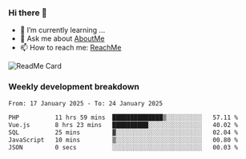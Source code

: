 ### Hi there 👋

- 🌱 I’m currently learning ...
- 💬 Ask me about [AboutMe](https://www.itzcy.com/about)
- 📫 How to reach me: [ReachMe](https://www.itzcy.com/about)

![ReadMe Card](https://github-readme-stats-ten-gilt.vercel.app/api?username=SuperChenYun&show_icons=true&title_color=fff&icon_color=79ff97&text_color=9f9f9f&bg_color=151515&hide_border=true)

### Weekly development breakdown
<!--START_SECTION:waka-->

```txt
From: 17 January 2025 - To: 24 January 2025

PHP          11 hrs 59 mins  ██████████████▒░░░░░░░░░░   57.11 %
Vue.js       8 hrs 23 mins   ██████████░░░░░░░░░░░░░░░   40.02 %
SQL          25 mins         ▓░░░░░░░░░░░░░░░░░░░░░░░░   02.04 %
JavaScript   10 mins         ▒░░░░░░░░░░░░░░░░░░░░░░░░   00.80 %
JSON         0 secs          ░░░░░░░░░░░░░░░░░░░░░░░░░   00.03 %
```

<!--END_SECTION:waka-->
